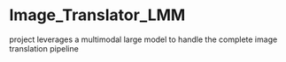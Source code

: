 # Image_Translator_LMM
project leverages a multimodal large model to handle the complete image translation pipeline
